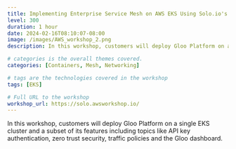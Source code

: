 ```yaml
---
title: Implementing Enterprise Service Mesh on AWS EKS Using Solo.io's Gloo Platform
level: 300
duration: 1 hour
date: 2024-02-16T08:10:07-08:00
image: /images/AWS_workshop_2.png 
description: In this workshop, customers will deploy Gloo Platform on a single EKS cluster and a subset of its features including topics like API key authentication, zero trust security, traffic policies and the Gloo dashboard.

# categories is the overall themes covered. 
categories: [Containers, Mesh, Networking]

# tags are the technologies covered in the workshop
tags: [EKS]

# Full URL to the workshop
workshop_url: https://solo.awsworkshop.io/
---
```

In this workshop, customers will deploy Gloo Platform on a single EKS cluster and a subset of its features including topics like API key authentication, zero trust security, traffic policies and the Gloo dashboard.